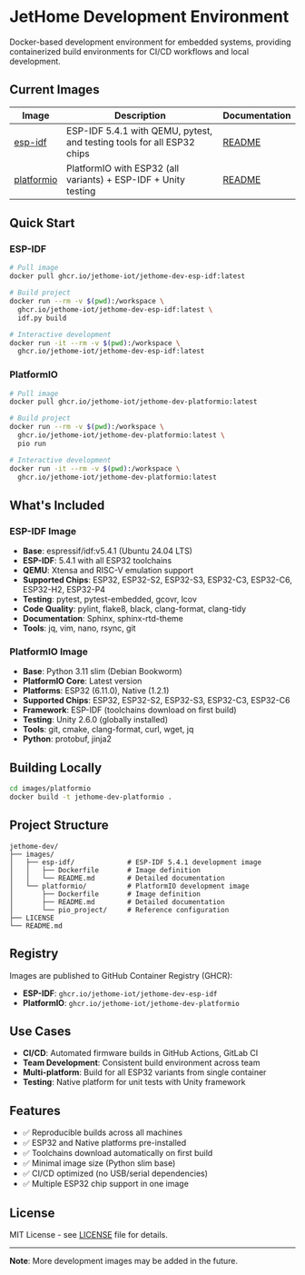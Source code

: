 # JetHome Development Environment

Docker-based development environment for embedded systems, providing containerized build environments for CI/CD workflows and local development.

## Current Images

| Image | Description | Documentation |
|-------|-------------|---------------|
| [esp-idf](./images/esp-idf/) | ESP-IDF 5.4.1 with QEMU, pytest, and testing tools for all ESP32 chips | [README](./images/esp-idf/README.md) |
| [platformio](./images/platformio/) | PlatformIO with ESP32 (all variants) + ESP-IDF + Unity testing | [README](./images/platformio/README.md) |

## Quick Start

### ESP-IDF

```bash
# Pull image
docker pull ghcr.io/jethome-iot/jethome-dev-esp-idf:latest

# Build project
docker run --rm -v $(pwd):/workspace \
  ghcr.io/jethome-iot/jethome-dev-esp-idf:latest \
  idf.py build

# Interactive development
docker run -it --rm -v $(pwd):/workspace \
  ghcr.io/jethome-iot/jethome-dev-esp-idf:latest
```

### PlatformIO

```bash
# Pull image
docker pull ghcr.io/jethome-iot/jethome-dev-platformio:latest

# Build project
docker run --rm -v $(pwd):/workspace \
  ghcr.io/jethome-iot/jethome-dev-platformio:latest \
  pio run

# Interactive development
docker run -it --rm -v $(pwd):/workspace \
  ghcr.io/jethome-iot/jethome-dev-platformio:latest
```

## What's Included

### ESP-IDF Image

- **Base**: espressif/idf:v5.4.1 (Ubuntu 24.04 LTS)
- **ESP-IDF**: 5.4.1 with all ESP32 toolchains
- **QEMU**: Xtensa and RISC-V emulation support
- **Supported Chips**: ESP32, ESP32-S2, ESP32-S3, ESP32-C3, ESP32-C6, ESP32-H2, ESP32-P4
- **Testing**: pytest, pytest-embedded, gcovr, lcov
- **Code Quality**: pylint, flake8, black, clang-format, clang-tidy
- **Documentation**: Sphinx, sphinx-rtd-theme
- **Tools**: jq, vim, nano, rsync, git

### PlatformIO Image

- **Base**: Python 3.11 slim (Debian Bookworm)
- **PlatformIO Core**: Latest version
- **Platforms**: ESP32 (6.11.0), Native (1.2.1)
- **Supported Chips**: ESP32, ESP32-S2, ESP32-S3, ESP32-C3, ESP32-C6
- **Framework**: ESP-IDF (toolchains download on first build)
- **Testing**: Unity 2.6.0 (globally installed)
- **Tools**: git, cmake, clang-format, curl, wget, jq
- **Python**: protobuf, jinja2

## Building Locally

```bash
cd images/platformio
docker build -t jethome-dev-platformio .
```

## Project Structure

```
jethome-dev/
├── images/
│   ├── esp-idf/             # ESP-IDF 5.4.1 development image
│   │   ├── Dockerfile       # Image definition
│   │   └── README.md        # Detailed documentation
│   └── platformio/          # PlatformIO development image
│       ├── Dockerfile       # Image definition
│       ├── README.md        # Detailed documentation
│       └── pio_project/     # Reference configuration
├── LICENSE
└── README.md
```

## Registry

Images are published to GitHub Container Registry (GHCR):
- **ESP-IDF**: `ghcr.io/jethome-iot/jethome-dev-esp-idf`
- **PlatformIO**: `ghcr.io/jethome-iot/jethome-dev-platformio`

## Use Cases

- **CI/CD**: Automated firmware builds in GitHub Actions, GitLab CI
- **Team Development**: Consistent build environment across team
- **Multi-platform**: Build for all ESP32 variants from single container
- **Testing**: Native platform for unit tests with Unity framework

## Features

- ✅ Reproducible builds across all machines
- ✅ ESP32 and Native platforms pre-installed
- ✅ Toolchains download automatically on first build
- ✅ Minimal image size (Python slim base)
- ✅ CI/CD optimized (no USB/serial dependencies)
- ✅ Multiple ESP32 chip support in one image

## License

MIT License - see [LICENSE](LICENSE) file for details.

---

**Note**: More development images may be added in the future.
